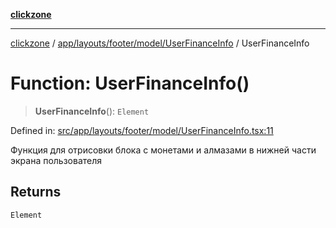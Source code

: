 [**clickzone**](../../../../../../README.md)

***

[clickzone](../../../../../../README.md) / [app/layouts/footer/model/UserFinanceInfo](../README.md) / UserFinanceInfo

# Function: UserFinanceInfo()

> **UserFinanceInfo**(): `Element`

Defined in: [src/app/layouts/footer/model/UserFinanceInfo.tsx:11](https://github.com/MaximBri/ClickZone/blob/20f3f0d061a7c50a96ed5bba64acbc325a456072/client/src/app/layouts/footer/model/UserFinanceInfo.tsx#L11)

Функция для отрисовки блока с монетами и алмазами в нижней части экрана пользователя

## Returns

`Element`
